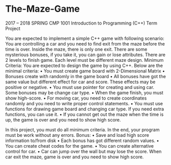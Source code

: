 # The-Maze-Game
 2017 – 2018 SPRING
 CMP 1001 Introduction to Programming (C++) 
Term Project 
 
You are expected to implement a simple C++ game with following scenario: 
You are controlling a car and you need to find exit from the maze before the time is over. Inside the maze, there is only one exit. There are some mysterious bonuses, if you take it, you can gain or lose attributes. There are 2 levels to finish game. Each level must be different maze design. 
Minimum Criteria: 
 You are expected to design the game by using C++. Below are the minimal criteria:   • You must create game board with 2-Dimensional Matrix • Bonuses create with randomly in the game board • All bonuses have got the same value but different effect for car and score. These effects may be positive or negative. • You must use pointer for creating and using car. Some bonuses may be change car type. • When the game finish, you must show high-score. • For moving car, you need to create coordinates randomly and you need to write proper control statements. • You must use functions for drawing game board and changing car type. If you need extra functions, you can use it.  • If you cannot get out the maze when the time is up, the game is over and you need to show high score. 
 
In this project, you must do all minimum criteria. In the end, your program must be work without any errors. 
Bonus: • Save and load high score information to/from disk • Each bonus has got different random values. • You can create cheat codes for the game.  • You can create alternative control for car. • Car can jump over the wall but may lose the score. When car exit the maze, game is over and you need to show high score. 

	
	

 

